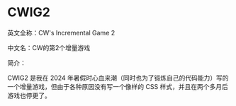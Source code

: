 # CWIG2

英文全称：CW's Incremental Game 2

中文名：CW的第2个增量游戏

简介：

CWIG2 是我在 2024 年暑假时心血来潮（同时也为了锻炼自己的代码能力）写的一个增量游戏，但由于各种原因没有写一个像样的 CSS 样式，并且在两个多月后游戏也停更了。
